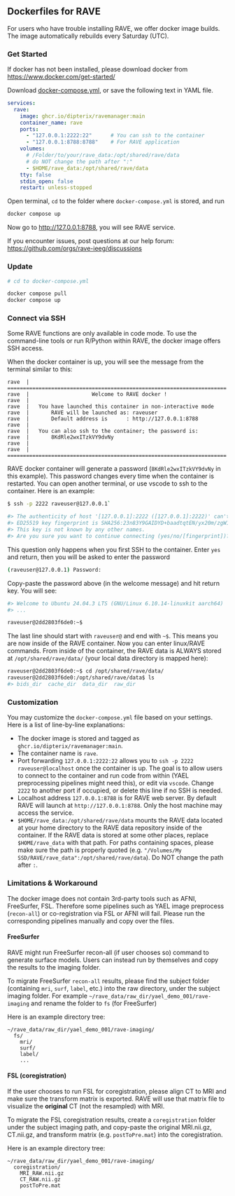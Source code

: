 ## Dockerfiles for RAVE

For users who have trouble installing RAVE, we offer docker image builds. The image automatically rebuilds every Saturday (UTC).

### Get Started

If docker has not been installed, please download docker from https://www.docker.com/get-started/

Download [docker-compose.yml](docker-compose.yml), or save the following text in YAML file.

```yml
services:
  rave:
    image: ghcr.io/dipterix/ravemanager:main
    container_name: rave
    ports:
      - "127.0.0.1:2222:22"      # You can ssh to the container
      - "127.0.0.1:8788:8788"    # For RAVE application
    volumes:
      # /Folder/to/your/rave_data:/opt/shared/rave/data
      # do NOT change the path after ":"
      - $HOME/rave_data:/opt/shared/rave/data
    tty: false
    stdin_open: false
    restart: unless-stopped
```

Open terminal, `cd` to the folder where `docker-compose.yml` is stored, and run

```sh
docker compose up
```

Now go to http://127.0.0.1:8788, you will see RAVE service.

If you encounter issues, post questions at our help forum: https://github.com/orgs/rave-ieeg/discussions


### Update

```sh
# cd to docker-compose.yml

docker compose pull
docker compose up
```

### Connect via SSH

Some RAVE functions are only available in code mode. To use the command-line tools or run R/Python within RAVE, the docker image offers SSH access. 

When the docker container is up, you will see the message from the terminal similar to this:

```
rave  | ======================================================================
rave  |                    Welcome to RAVE docker !
rave  | 
rave  |   You have launched this container in non-interactive mode
rave  |       RAVE will be launched as: raveuser
rave  |       Default address is      : http://127.0.0.1:8788
rave  | 
rave  |   You can also ssh to the container; the password is:
rave  |       8KdRle2wxITzkVY9dvNy
rave  | 
rave  | ======================================================================
```

RAVE docker container will generate a password (`8KdRle2wxITzkVY9dvNy` in this example). This password changes every time when the container is restarted. You can open another terminal, or use vscode to ssh to the container. Here is an example:

```sh
$ ssh -p 2222 raveuser@127.0.0.1`

#> The authenticity of host '[127.0.0.1]:2222 ([127.0.0.1]:2222)' can't be established.
#> ED25519 key fingerprint is SHA256:23n83Y9GAIDYD+baadtqtEN/yx20m/zgW1s/121X.
#> This key is not known by any other names.
#> Are you sure you want to continue connecting (yes/no/[fingerprint])? 
```

This question only happens when you first SSH to the container. Enter `yes` and return, then you will be asked to enter the password

```sh
(raveuser@127.0.0.1) Password: 
```

Copy-paste the password above (in the welcome message) and hit return key. You will see:

```sh
#> Welcome to Ubuntu 24.04.3 LTS (GNU/Linux 6.10.14-linuxkit aarch64)
#> ...

raveuser@2dd2803f6de0:~$ 
```

The last line should start with `raveuser@` and end with `~$`. This means you are now inside of the RAVE container. Now you can enter linux/RAVE commands. From inside of the container, the RAVE data is ALWAYS stored at `/opt/shared/rave/data/` (your local data directory is mapped here):

```sh
raveuser@2dd2803f6de0:~$ cd /opt/shared/rave/data/
raveuser@2dd2803f6de0:/opt/shared/rave/data$ ls
#> bids_dir  cache_dir  data_dir  raw_dir
```

### Customization

You may customize the `docker-compose.yml` file based on your settings. Here is a list of line-by-line explanations:

* The docker image is stored and tagged as `ghcr.io/dipterix/ravemanager:main`.
* The container name is `rave`.
* Port forwarding `127.0.0.1:2222:22` allows you to `ssh -p 2222 raveuser@localhost` once the container is up. The goal is to allow users to connect to the container and run code from within (YAEL preprocessing pipelines might need this), or edit via `vscode`. Change `2222` to another port if occupied, or delete this line if no SSH is needed.
* Localhost address `127.0.0.1:8788` is for RAVE web server. By default RAVE will launch at `http://127.0.0.1:8788`. Only the host machine may access the service.
* `$HOME/rave_data:/opt/shared/rave/data` mounts the RAVE data located at your home directory to the RAVE data repository inside of the container. If the RAVE data is stored at some other places, replace `$HOME/rave_data` with that path. For paths containing spaces, please make sure the path is properly quoted (e.g. `"/Volumes/My SSD/RAVE/rave_data":/opt/shared/rave/data`). Do NOT change the path after `:`.


### Limitations & Workaround

The docker image does not contain 3rd-party tools such as AFNI, FreeSurfer, FSL. 
Therefore some pipelines such as YAEL image preprocess (`recon-all`) or 
co-registration via FSL or AFNI will fail. Please run the corresponding 
pipelines manually and copy over the files.

#### FreeSurfer

RAVE might run FreeSurfer recon-all (if user chooses so) command to generate surface models. Users can instead run by themselves and copy the results to the imaging folder.

To migrate FreeSurfer `recon-all` results, please find the subject folder (containing `mri`, `surf`, `label`, etc.) into the raw directory, under the subject imaging folder. For example `~/rave_data/raw_dir/yael_demo_001/rave-imaging` and rename the folder to `fs` (for FreeSurfer)

Here is an example directory tree:

```
~/rave_data/raw_dir/yael_demo_001/rave-imaging/
  fs/
    mri/
    surf/
    label/
    ...
```

#### FSL (coregistration)

If the user chooses to run FSL for coregistration, please align CT to MRI and make sure the transform matrix is exported. RAVE will use that matrix file to visualize the **original** CT (not the resampled) with MRI.

To migrate the FSL coregistration results, create a `coregistration` folder under the subject imaging path, and copy-paste the original MRI.nii.gz, CT.nii.gz, and transform matrix (e.g. `postToPre.mat`) into the coregistration.

Here is an example directory tree:

```
~/rave_data/raw_dir/yael_demo_001/rave-imaging/
  coregistration/
    MRI_RAW.nii.gz
    CT_RAW.nii.gz
    postToPre.mat
```

